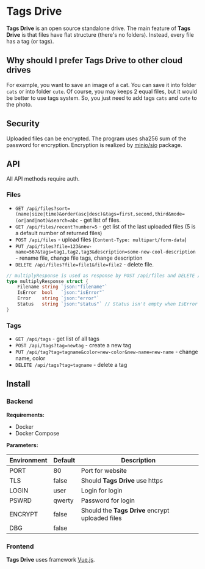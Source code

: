 # Tags Drive

**Tags Drive** is an open source standalone drive. The main feature of **Tags Drive** is that files have flat structure (there's no folders). Instead, every file has a tag (or tags).

## Why should I prefer Tags Drive to other cloud drives

For example, you want to save an image of a cat. You can save it into folder `cats` or into folder `cute`. Of course, you may keeps 2 equal files, but it would be better to use tags system. So, you just need to add tags `cats` and `cute` to the photo.

## Security

Uploaded files can be encrypted. The program uses sha256 sum of the password for encryption. Encryption is realized by [minio/sio](https://github.com/minio/sio) package.

## API

All API methods require auth.

### Files

- `GET /api/files?sort=(name|size|time)&order(asc|desc)&tags=first,second,third&mode=(or|and|not)&search=abc` - get list of files.
- `GET /api/files/recent?number=5` - get list of the last uploaded files (5 is a default number of returned files)
- `POST /api/files` - upload files (`Content-Type: multipart/form-data`)
- `PUT /api/files?file=123&new-name=567&tags=tag1,tag2,tag3&description=some-new-cool-description` - rename file, change file tags, change description
- `DELETE /api/files?file=file1&file=file2` - delete file.

```go
// multiplyResponse is used as response by POST /api/files and DELETE /api/files
type multiplyResponse struct {
	Filename string `json:"filename"`
	IsError  bool   `json:"isError"`
	Error    string `json:"error"`
	Status   string `json:"status"` // Status isn't empty when IsError == false
}
```

### Tags

- `GET /api/tags` - get list of all tags
- `POST /api/tags?tag=newtag` - create a new tag
- `PUT /api/tag?tag=tagname&color=new-color&new-name=new-name` - change name, color
- `DELETE /api/tags?tag=tagname` - delete a tag

## Install

### Backend

**Requirements:**

- Docker
- Docker Compose

**Parameters:**

| Environment | Default | Description                                      |
| ----------- | ------- | -------------------------------                  |
| PORT        | 80      | Port for website                                 |
| TLS         | false   | Should **Tags Drive** use https                  |
| LOGIN       | user    | Login for login                                  |
| PSWRD       | qwerty  | Password for login                               |
| ENCRYPT     | false   | Should the **Tags Drive** encrypt uploaded files |
| DBG         | false   |                                                  |

### Frontend

**Tags Drive** uses framework [Vue.js](https://vuejs.org).
